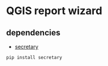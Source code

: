 # QGIS report wizard

## dependencies

- [secretary](https://github.com/christopher-ramirez/secretary)

`pip install secretary`
